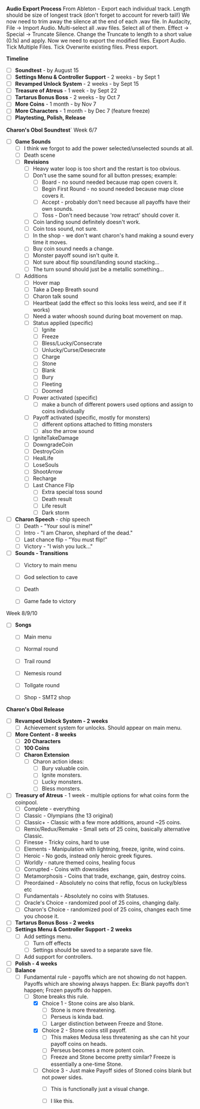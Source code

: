 
**Audio Export Process**
From Ableton - Export each individual track. Length should be size of longest track (don't forget to account for reverb tail!)
We now need to trim away the silence at the end of each .wav file.
In Audacity, File -> Import Audio. Multi-select all .wav files.
Select all of them. Effect -> Special -> Truncate Silence.
Change the Truncate to length to a short value (0.1s) and apply.
Now we need to export the modified files.
Export Audio. Tick Multiple Files. Tick Overwrite existing files. Press export.

**Timeline**
- [ ] **Soundtest** - by August 15
- [ ] **Settings Menu & Controller Support** - 2 weeks - by Sept 1
- [ ] **Revamped Unlock System** - 2 weeks - by Sept 15
- [ ] **Treasure of Atreus** - 1 week - by Sept 22
- [ ] **Tartarus Bonus Boss** - 2 weeks - by Oct 7
- [ ] **More Coins** - 1 month - by Nov 7
- [ ] **More Characters** - 1 month - by Dec 7 (feature freeze)
- [ ] **Playtesting, Polish, Release**

**Charon's Obol Soundtest**`
Week 6/7
- [ ] **Game Sounds**
	- [ ] I think we forgot to add the power selected/unselected sounds at all.
	- [ ] Death scene
	- [ ] **Revisions**
		- [ ] Heavy water loop is too short and the restart is too obvious.
		- [ ] Don't use the same sound for all button presses; example:
			- [ ] Board - no sound needed because map open covers it.
			- [ ] Begin First Round - no sound needed because map close covers it.
			- [ ] Accept - probably don't need because all payoffs have their own sounds.
			- [ ] Toss - Don't need because 'row retract' should cover it.
		- [ ] Coin landing sound definitely doesn't work.
		- [ ] Coin toss sound, not sure.
		- [ ] In the shop - we don't want charon's hand making a sound every time it moves.
		- [ ] Buy coin sound needs a change.
		- [ ] Monster payoff sound isn't quite it.
		- [ ] Not sure about flip sound/landing sound stacking... 
		- [ ] The turn sound should just be a metallic something...
	- [ ] Additions
		- [ ] Hover map
		- [ ] Take a Deep Breath sound
		- [ ] Charon talk sound
		- [ ] Heartbeat (add the effect so this looks less weird, and see if it works)
		- [ ] Need a water whoosh sound during boat movement on map.
		- [ ] Status applied (specific)
			- [ ] Ignite
			- [ ] Freeze
			- [ ] Bless/Lucky/Consecrate
			- [ ] Unlucky/Curse/Desecrate
			- [ ] Charge
			- [ ] Stone
			- [ ] Blank
			- [ ] Bury
			- [ ] Fleeting
			- [ ] Doomed
		- [ ] Power activated (specific)
			- [ ] make a bunch of different powers used options and assign to coins individually
		- [ ] Payoff activated (specific, mostly for monsters)
			- [ ] different options attached to fitting monsters
			- [ ] also the arrow sound
		- [ ] IgniteTakeDamage
		- [ ] DowngradeCoin
		- [ ] DestroyCoin
		- [ ] HealLife
		- [ ] LoseSouls
		- [ ] ShootArrow
		- [ ] Recharge
		- [ ] Last Chance Flip
			- [ ] Extra special toss sound
			- [ ] Death result
			- [ ] Life result
			- [ ] Dark storm
- [ ] **Charon Speech** - chip speech
	- [ ] Death - "Your soul is mine!"
	- [ ] Intro - "I am Charon, shephard of the dead."
	- [ ] Last chance flip - "You must flip!"
	- [ ] Victory - "I wish you luck..."
- [ ] **Sounds - Transitions**
	- [ ] Victory to main menu
	- [ ] God selection to cave
	- [ ] Death
	- [ ] Game fade to victory


Week 8/9/10
- [ ] **Songs**
	- [ ] Main menu
	- [ ] Normal round
	- [ ] Trail round
	- [ ] Nemesis round
	- [ ] Tollgate round
	- [ ] Shop - SMT2 shop




**Charon's Obol Release**
- [ ] **Revamped Unlock System - 2 weeks**
	- [ ] Achievement system for unlocks. Should appear on main menu.
- [ ] **More Content - 8 weeks**
	- [ ] **20 Characters**
	- [ ] **100 Coins**
	- [ ] **Charon Extension**
		- [ ] Charon action ideas:
			- [ ] Bury valuable coin.
			- [ ] Ignite monsters.
			- [ ] Lucky monsters.
			- [ ] Bless monsters.
- [ ] **Treasury of Atreus** - 1 week - multiple options for what coins form the coinpool.
	- [ ] Complete - everything
	- [ ] Classic - Olympians (the 13 original)
	- [ ] Classic+ - Classic with a few more additions, around ~25 coins.
	- [ ] Remix/Redux/Remake - Small sets of 25 coins, basically alternative Classic.
	- [ ] Finesse - Tricky coins, hard to use
	- [ ] Elements - Manipulation with lightning, freeze, ignite, wind coins.
	- [ ] Heroic - No gods, instead only heroic greek figures.
	- [ ] Worldly - nature themed coins, healing focus
	- [ ] Corrupted - Coins with downsides
	- [ ] Metamorphosis - Coins that trade, exchange, gain, destroy coins.
	- [ ] Preordained - Absolutely no coins that reflip, focus on lucky/bless etc
	- [ ] Fundamentals - Absolutely no coins with Statuses.
	- [ ] Oracle's Choice - randomized pool of 25 coins, changing daily.
	- [ ] Charon's Choice - randomized pool of 25 coins, changes each time you choose it.
- [ ] **Tartarus Bonus Boss - 2 weeks**
- [ ] **Settings Menu & Controller Support - 2 weeks**
	- [ ] Add settings menu.
		- [ ] Turn off effects
		- [ ] Settings should be saved to a separate save file.
	- [ ] Add support for controllers.
- [ ] **Polish - 4 weeks**
- [ ] **Balance**
	- [ ] Fundamental rule - payoffs which are not showing do not happen. Payoffs which are showing always happen. Ex: Blank payoffs don't happen; Frozen payoffs do happen.
		- [ ] Stone breaks this rule. 
			- [x] Choice 1 - Stone coins are also blank.
				- [ ] Stone is more threatening.
				- [ ] Perseus is kinda bad.
				- [ ] Larger distinction between Freeze and Stone.
			- [x] Choice 2 - Stone coins still payoff.
				- [ ] This makes Medusa less threatening as she can hit your payoff coins on heads.
				- [ ] Perseus becomes a more potent coin.
				- [ ] Freeze and Stone become pretty similar? Freeze is essentially a one-time Stone.
			- [ ] Choice 3 - Just make Payoff sides of Stoned coins blank but not power sides. 
				- [ ] This is functionally just a visual change.
				- [ ] I like this.

